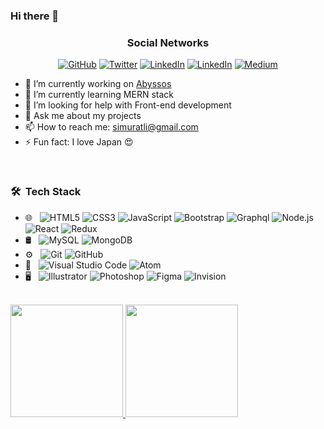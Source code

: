 ### Hi there 👋


<h3 align="center">Social Networks</h3>

<p align="center">
	<a href="https://github.com/simuratli"><img src="https://img.shields.io/github/followers/simuratli?label=Follow%20me&style=social" alt="GitHub"></a>
	<a href="https://twitter.com/simuratli"><img src="https://img.shields.io/twitter/follow/simuratli?label=Follow%20me&style=social" alt="Twitter"></a>
	<a href="https://www.linkedin.com/in/elcan-simuratli-36678818a/"><img src="https://img.shields.io/badge/LinkedIn--_.svg?style=social&logo=linkedin" alt="LinkedIn"></a>
    <a href="https://www.facebook.com/simuratli/"><img src="https://img.shields.io/badge/facebook--_.svg?style=social&logo=facebook" alt="LinkedIn"></a>
	<a href="https://medium.com/@simuratli"><img src="https://img.shields.io/badge/medium--_.svg?style=social&logo=medium" alt="Medium"></a>
</p>

- 🔭 I’m currently working on <a href="#">Abyssos</a>
- 🌱 I’m currently learning MERN stack
- 🤔 I’m looking for help with Front-end development
- 💬 Ask me about my projects
- 📫 How to reach me: simuratli@gmail.com
- ⚡ Fun fact: I love Japan 😍

<br/>

<h3> 🛠 &nbsp;Tech Stack</h3>

- 🌐 &nbsp;
  ![HTML5](https://img.shields.io/badge/-HTML5-333333?style=flat&logo=HTML5)
  ![CSS3](https://img.shields.io/badge/-CSS-333333?style=flat&logo=CSS3&logoColor=1572B6)
  ![JavaScript](https://img.shields.io/badge/-JavaScript-333333?style=flat&logo=javascript)
  ![Bootstrap](https://img.shields.io/badge/-Bootstrap-333333?style=flat&logo=bootstrap&logoColor=563D7C)
  ![Graphql](https://img.shields.io/badge/-Graphql-333333?style=flat&logo=graphql&logoColor=563D7C)
  ![Node.js](https://img.shields.io/badge/-Node.js-333333?style=flat&logo=node.js)
  ![React](https://img.shields.io/badge/-React-333333?style=flat&logo=react)
  ![Redux](https://img.shields.io/badge/-Redux-333333?style=flat&logo=redux)
- 🛢 &nbsp;
  ![MySQL](https://img.shields.io/badge/-MySQL-333333?style=flat&logo=mysql)
  ![MongoDB](https://img.shields.io/badge/-MongoDB-333333?style=flat&logo=mongodb)
- ⚙️ &nbsp;
  ![Git](https://img.shields.io/badge/-Git-333333?style=flat&logo=git)
  ![GitHub](https://img.shields.io/badge/-GitHub-333333?style=flat&logo=github)
- 🔧 &nbsp;
  ![Visual Studio Code](https://img.shields.io/badge/-Visual%20Studio%20Code-333333?style=flat&logo=visual-studio-code&logoColor=007ACC)
  ![Atom](https://img.shields.io/badge/-Atom-333333?style=flat&logo=atom-ide&logoColor=2C2255)
- 🖥 &nbsp;
  ![Illustrator](https://img.shields.io/badge/-Illustrator-333333?style=flat&logo=adobe-illustrator)
  ![Photoshop](https://img.shields.io/badge/-Photoshop-333333?style=flat&logo=adobe-photoshop)
  ![Figma](https://img.shields.io/badge/-Figma-333333?style=flat&logo=figma)
  ![Invision](https://img.shields.io/badge/-Invision-333333?style=flat&logo=invision)

<br/>

<a href="https://github.com/simuratli">
  <img height="180em" src="https://github-readme-stats.vercel.app/api?username=simuratli&theme=buefy&show_icons=true" />
  <img height="180em" src="https://github-readme-stats.vercel.app/api/top-langs/?username=simuratli&theme=buefy&layout=compact" />
</a>

